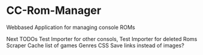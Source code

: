 # CC-Rom-Manager
Webbased Application for managing console ROMs

Next TODOs
Test Importer for other consols,
Test Importer for deleted Roms
Scraper
  Cache list of games
  Genres
CSS
Save links instead of images?
